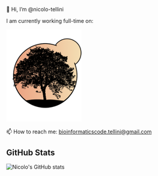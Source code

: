 👋 Hi, I’m @nicolo-tellini

I am currently working full-time on:

<img src="https://github.com/nicolo-tellini/nicolo-tellini/blob/main/logosgrp5ok" alt="SGRP5" width="200" />

📫 How to reach me: bioinformaticscode.tellini@gmail.com

## GitHub Stats
![Nicolo's GitHub stats](https://github-readme-stats.vercel.app/api?username=nicolo-tellini&show_icons=true&theme=radical)
